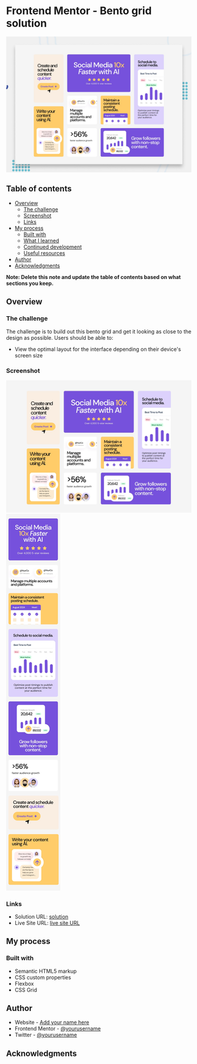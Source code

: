 # Frontend Mentor - Bento grid solution

![Design preview for the Bento grid coding challenge](./preview.jpg)

## Table of contents

- [Overview](#overview)
  - [The challenge](#the-challenge)
  - [Screenshot](#screenshot)
  - [Links](#links)
- [My process](#my-process)
  - [Built with](#built-with)
  - [What I learned](#what-i-learned)
  - [Continued development](#continued-development)
  - [Useful resources](#useful-resources)
- [Author](#author)
- [Acknowledgments](#acknowledgments)

**Note: Delete this note and update the table of contents based on what sections you keep.**

## Overview

### The challenge
The challenge is to build out this bento grid and get it looking as close to the design as possible.
Users should be able to:

- View the optimal layout for the interface depending on their device's screen size


### Screenshot
![Desktop_preview](./design/desktop-design.jpg)
![Mobile_preview](./design/mobile-design.jpg)



### Links

- Solution URL: [solution](https://www.frontendmentor.io/solutions/responsive-bento-layout-Wb-hDbO7fC)
- Live Site URL: [live site URL](https://bento-grid-rho.vercel.app)

## My process

### Built with

- Semantic HTML5 markup
- CSS custom properties
- Flexbox
- CSS Grid


## Author

- Website - [Add your name here](https://www.your-site.com)
- Frontend Mentor - [@yourusername](https://www.frontendmentor.io/profile/yourusername)
- Twitter - [@yourusername](https://www.twitter.com/yourusername)


## Acknowledgments



